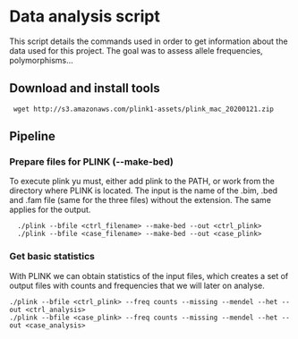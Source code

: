 # Data analysis script

This script details the commands used in order to get information about the data used for this project. The goal was to assess allele frequencies, polymorphisms...

## Download and install tools
     wget http://s3.amazonaws.com/plink1-assets/plink_mac_20200121.zip
  
  
 ## Pipeline 
 
 ### Prepare files for PLINK (--make-bed)
 To execute plink yu must, either add plink to the PATH, or work from the directory where PLINK is located. The input is the name of the .bim, .bed and .fam file (same for the three files) without the extension. The same applies for the output.
 
      ./plink --bfile <ctrl_filename> --make-bed --out <ctrl_plink>
      ./plink --bfile <case_filename> --make-bed --out <case_plink>
      
      
### Get basic statistics
With PLINK we can obtain statistics of the input files, which creates a set of output files with counts and frequencies that we will later on analyse.

    ./plink --bfile <ctrl_plink> --freq counts --missing --mendel --het --out <ctrl_analysis>
    ./plink --bfile <case_plink> --freq counts --missing --mendel --het --out <case_analysis>
